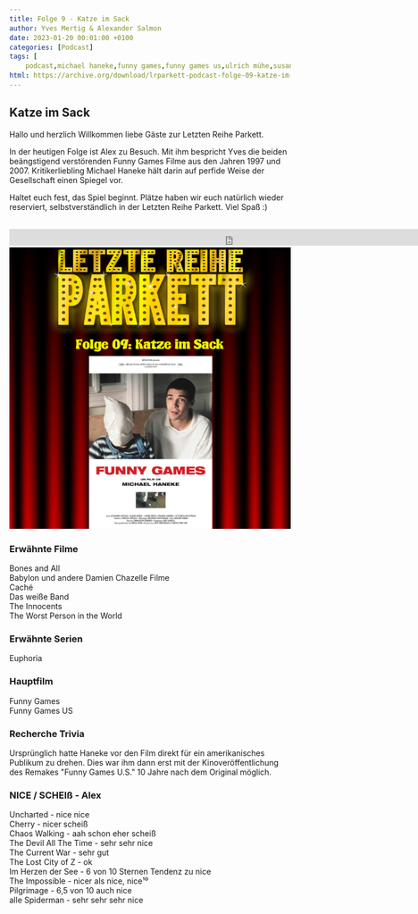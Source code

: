 ```yaml
---
title: Folge 9 - Katze im Sack
author: Yves Mertig & Alexander Salmon
date: 2023-01-20 00:01:00 +0100
categories: [Podcast]
tags: [
    podcast,michael haneke,funny games,funny games us,ulrich mühe,susanne lothar,tim roth,naomie watts]
html: https://archive.org/download/lrparkett-podcast-folge-09-katze-im-sack/LRParkett%20Podcast%20Folge%2009%20-%20Katze%20im%20Sack.mp3
---
```


## Katze im Sack
Hallo und herzlich Willkommen liebe Gäste zur Letzten Reihe Parkett.

In der heutigen Folge ist Alex zu Besuch. Mit ihm bespricht Yves die beiden beängstigend verstörenden Funny Games Filme aus den Jahren 1997 und 2007. Kritikerliebling Michael Haneke hält darin auf perfide Weise der Gesellschaft einen Spiegel vor.

Haltet euch fest, das Spiel beginnt. Plätze haben wir euch natürlich wieder reserviert, selbstverständlich in der Letzten Reihe Parkett. Viel Spaß :)
<br>
<br>

<iframe src="https://archive.org/download/lrparkett-podcast-folge-09-katze-im-sack/LRParkett%20Podcast%20Folge%2009%20-%20Katze%20im%20Sack.mp3" width="800" height="30" frameborder="0" webkitallowfullscreen="true" mozallowfullscreen="true" allowfullscreen></iframe>


<img src="/assets/img/postings/posting009.png" alt="Podcast Cover">

### Erwähnte Filme

Bones and All<br>
Babylon und andere Damien Chazelle Filme <br>
Caché <br>
Das weiße Band <br>
The Innocents <br>
The Worst Person in the World <br>

### Erwähnte Serien

Euphoria<br>

### Hauptfilm

Funny Games <br>
Funny Games US <br>

### Recherche Trivia

Ursprünglich hatte Haneke vor den Film direkt für ein amerikanisches Publikum zu drehen. Dies war ihm dann erst mit der Kinoveröffentlichung des Remakes "Funny Games U.S." 10 Jahre nach dem Original möglich.

### NICE / SCHEIß - Alex

Uncharted - nice nice <br>
Cherry - nicer scheiß <br>
Chaos Walking - aah schon eher scheiß <br>
The Devil All The Time - sehr sehr nice <br>
The Current War - sehr gut <br>
The Lost City of Z - ok <br>
Im Herzen der See - 6 von 10 Sternen Tendenz zu nice <br>
The Impossible - nicer als nice, nice¹⁰ <br>
Pilgrimage - 6,5 von 10 auch nice <br>
alle Spiderman - sehr sehr sehr nice